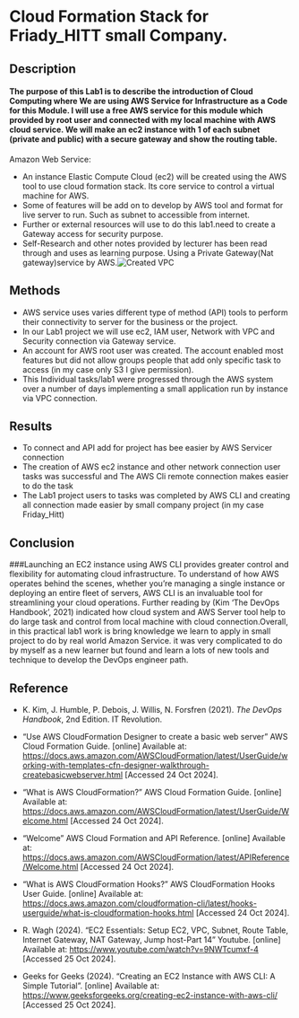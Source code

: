 # Cloud Formation Stack for Friady_HITT small Company.
## Description
#### The purpose of this Lab1 is to describe the introduction of Cloud Computing where We are using AWS Service for Infrastructure as a Code for this Module. I will use a free AWS service for this module which provided by root user and connected with my local machine with AWS cloud service. We will make an ec2 instance with 1 of each subnet (private and public) with a secure gateway and show the routing table.
Amazon Web Service:
* An instance Elastic Compute Cloud (ec2) will be created using the AWS tool to use cloud formation stack. Its core service to control a virtual machine for AWS.
* Some of features will be add on to develop by AWS tool and format for live server to run. Such as subnet to accessible from internet.
* Further or external resources will use to do this lab1.need to create a Gateway access for security purpose.
* Self-Research and other notes provided by lecturer has been read through and uses as learning purpose. Using a Private Gateway(Nat gateway)service by AWS.![Created VPC](https://github.com/user-attachments/assets/5ffbc071-876b-462b-9536-d41bb9407802)


## Methods
* AWS service uses varies different type of method (API) tools to perform their connectivity to server for the business or the project.
* In our Lab1 project we will use ec2, IAM user, Network with VPC and Security connection via Gateway service.
* An account for AWS root user was created. The account enabled most features but did not allow groups people that add only specific task to access (in my case only S3 I give permission).
* This Individual tasks/lab1 were progressed through the AWS system over a number of days implementing a small application run by instance via VPC connection.

## Results
* To connect and API add for project has bee easier by AWS Servicer connection
* The creation of AWS ec2 instance and other network connection user tasks was successful and The AWS Cli remote connection makes easier to do the task
* The Lab1 project users to tasks was completed by AWS CLI and creating all connection made easier by small company project (in my case Friday_Hitt)

## Conclusion
###Launching an EC2 instance using AWS CLI provides greater control and flexibility for automating cloud infrastructure. To understand of how AWS operates behind the scenes, whether you’re managing a single instance or deploying an entire fleet of servers, AWS CLI is an invaluable tool for streamlining your cloud operations. Further reading by (Kim ‘The DevOps Handbook’, 2021) indicated how cloud system and AWS Server tool help to do large task and control from local machine with cloud connection.Overall, in this practical lab1 work is bring knowledge we learn to apply in small project to do by real world Amazon Service. it was very complicated to do by myself as a new learner but found and learn a lots of new tools and technique to develop the DevOps engineer path.

## Reference
* K. Kim, J. Humble, P. Debois, J. Willis, N. Forsfren (2021). _The DevOps Handbook_, 2nd Edition. IT Revolution.
* “Use AWS CloudFormation Designer to create a basic web server” AWS Cloud Formation Guide. [online] Available at:
https://docs.aws.amazon.com/AWSCloudFormation/latest/UserGuide/working-with-templates-cfn-designer-walkthrough-createbasicwebserver.html
[Accessed 24 Oct 2024].

* “What is AWS CloudFormation?” AWS Cloud Formation Guide. [online] Available at:
https://docs.aws.amazon.com/AWSCloudFormation/latest/UserGuide/Welcome.html [Accessed 24 Oct 2024].

*	“Welcome” AWS Cloud Formation and API Reference. [online] Available at:
https://docs.aws.amazon.com/AWSCloudFormation/latest/APIReference/Welcome.html [Accessed 24 Oct 2024].

* “What is AWS CloudFormation Hooks?” AWS CloudFormation Hooks User Guide. [online] Available at:
https://docs.aws.amazon.com/cloudformation-cli/latest/hooks-userguide/what-is-cloudformation-hooks.html
[Accessed 24 Oct 2024].

* R. Wagh (2024). “EC2 Essentials: Setup EC2, VPC, Subnet, Route Table, Internet Gateway, NAT Gateway, Jump host-Part 14” Youtube. [online] Available at:
https://www.youtube.com/watch?v=9NWTcumxf-4 
[Accessed 25 Oct 2024].

* Geeks for Geeks (2024). “Creating an EC2 Instance with AWS CLI: A Simple Tutorial”. [online] Available at:
https://www.geeksforgeeks.org/creating-ec2-instance-with-aws-cli/ 
[Accessed 25 Oct 2024].




